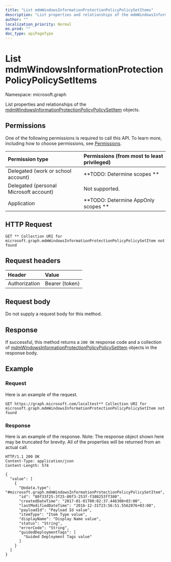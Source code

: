 ```yaml
---
title: "List mdmWindowsInformationProtectionPolicyPolicySetItems"
description: "List properties and relationships of the mdmWindowsInformationProtectionPolicyPolicySetItem objects."
author: ""
localization_priority: Normal
ms.prod: ""
doc_type: apiPageType
---
```


# List mdmWindowsInformationProtectionPolicyPolicySetItems

Namespace: microsoft.graph

List properties and relationships of the [mdmWindowsInformationProtectionPolicyPolicySetItem](../resources/mdmwindowsinformationprotectionpolicypolicysetitem.md) objects.

## Permissions
One of the following permissions is required to call this API. To learn more, including how to choose permissions, see [Permissions](/concepts/permissions-reference.md).

|Permission type|Permissions (from most to least privileged)|
|:---|:---|
|Delegated (work or school account)|**TODO: Determine scopes **|
|Delegated (personal Microsoft account)|Not supported.|
|Application|**TODO: Determine AppOnly scopes **|

## HTTP Request
<!-- {
  "blockType": "ignored"
}
-->
``` http
GET ** Collection URI for microsoft.graph.mdmWindowsInformationProtectionPolicyPolicySetItem not found
```

## Request headers
|Header|Value|
|:---|:---|
|Authorization|Bearer {token}|

## Request body
Do not supply a request body for this method.

## Response
If successful, this method returns a `200 OK` response code and a collection of [mdmWindowsInformationProtectionPolicyPolicySetItem](../resources/mdmwindowsinformationprotectionpolicypolicysetitem.md) objects in the response body.

## Example

### Request
Here is an example of the request.
<!-- {
  "blockType": "request",
  "name": "get_mdmwindowsinformationprotectionpolicypolicysetitem"
}
-->
``` http
GET https://graph.microsoft.com/localtest** Collection URI for microsoft.graph.mdmWindowsInformationProtectionPolicyPolicySetItem not found
```

### Response
Here is an example of the response. Note: The response object shown here may be truncated for brevity. All of the properties will be returned from an actual call.
<!-- {
  "blockType": "response",
  "truncated": true,
  "@odata.type": "collection(microsoft.graph.mdmwindowsinformationprotectionpolicypolicysetitem)"
}
-->
``` http
HTTP/1.1 200 OK
Content-Type: application/json
Content-Length: 574

{
  "value": [
    {
      "@odata.type": "#microsoft.graph.mdmWindowsInformationProtectionPolicyPolicySetItem",
      "id": "80f33f25-3f25-80f3-253f-f380253ff380",
      "createdDateTime": "2017-01-01T00:02:37.446308+03:00",
      "lastModifiedDateTime": "2016-12-31T23:56:51.5562076+03:00",
      "payloadId": "Payload Id value",
      "itemType": "Item Type value",
      "displayName": "Display Name value",
      "status": "String",
      "errorCode": "String",
      "guidedDeploymentTags": [
        "Guided Deployment Tags value"
      ]
    }
  ]
}
```

